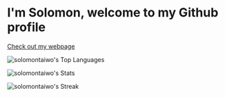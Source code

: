 # I'm Solomon, welcome to my Github profile

<a href="https://solomontaiwo.github.io/">Check out my webpage</a>

![solomontaiwo's Top Languages](https://github-readme-stats.vercel.app/api/top-langs/?username=solomontaiwo&theme=nord&show_icons=true&hide_border=true&layout=compact)

![solomontaiwo's Stats](https://github-readme-stats.vercel.app/api?username=solomontaiwo&theme=nord&show_icons=true&hide_border=true&count_private=true)

![solomontaiwo's Streak](https://github-readme-streak-stats.herokuapp.com/?user=solomontaiwo&theme=nord&hide_border=true)
